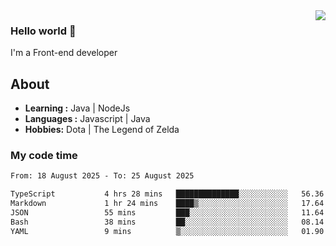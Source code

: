 <img align='right' src="https://github-readme-stats.vercel.app/api?username=jumodada&show_icons=true&theme=vue">

### Hello world 👋

I'm a Front-end developer 
    
## About
-  **Learning :** Java | NodeJs
-  **Languages :** Javascript | Java
-  **Hobbies:** Dota | The Legend of Zelda

### My code time

<!--START_SECTION:waka-->

```txt
From: 18 August 2025 - To: 25 August 2025

TypeScript           4 hrs 28 mins   ██████████████░░░░░░░░░░░   56.36 %
Markdown             1 hr 24 mins    ████▒░░░░░░░░░░░░░░░░░░░░   17.64 %
JSON                 55 mins         ███░░░░░░░░░░░░░░░░░░░░░░   11.64 %
Bash                 38 mins         ██░░░░░░░░░░░░░░░░░░░░░░░   08.14 %
YAML                 9 mins          ▒░░░░░░░░░░░░░░░░░░░░░░░░   01.90 %
```

<!--END_SECTION:waka-->
